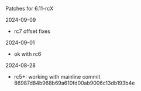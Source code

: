 Patches for 6.11-rcX

2024-09-09
- rc7 offset fixes

2024-09-01
- ok with rc6

2024-08-28
- rc5+: working with mainline commit 86987d84b968b69a610fd00ab9006c13db193b4e
